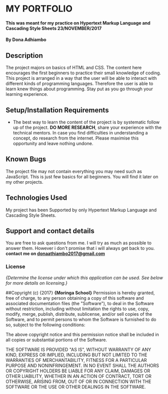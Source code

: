 # MY PORTFOLIO
#### This was meant for my practice on Hypertext Markup Language and Cascading Style Sheets 23/NOVEMBER/2017
#### By **Dona Adhiambo**
## <strong>Description</strong>
The project majors on basics of HTML and CSS. The content here encourages the first beginners to practice their small knowledge
of coding. This project is arranged in a way that the user will be able to interact with different kinds of
programming languages. Therefore the user is able to learn knew things about programming. Stay put as you go through your
learning experience.

## <strong>Setup/Installation Requirements</strong>
* The best way to learn the content of the project is by systematic follow up of the project. <strong>DO MORE RESEARCH</strong>, share
your experience with the technical mentors. In case you find difficulties in understanding a concept, do research from the internet.
Please maximise this opportunity and leave nothing undone.
## Known Bugs
The project file may not contain everything you may need such as JavaScript. This is just few basics for all beginners.
You will find it later on my other projects.
## Technologies Used
My project has been Supported by only Hypertext Markup Language and Cascading Style Sheets.
## Support and contact details
You are free to ask questions from me. I will try as much as possible to answer them.
However i don't promise that i will always get back to you.
<strong>contact me on donaathiambo2017@gmail.com</strong>
### License
*{Determine the license under which this application can be used.  See below for more details on licensing.}*

##Copyright (c) {2017} **{Moringa School}**
Permission is hereby granted, free of charge, to any person obtaining a copy
of this software and associated documentation files (the "Software"), to deal
in the Software without restriction, including without limitation the rights
to use, copy, modify, merge, publish, distribute, sublicense, and/or sell
copies of the Software, and to permit persons to whom the Software is
furnished to do so, subject to the following conditions:

The above copyright notice and this permission notice shall be included in all
copies or substantial portions of the Software.

THE SOFTWARE IS PROVIDED "AS IS", WITHOUT WARRANTY OF ANY KIND, EXPRESS OR
IMPLIED, INCLUDING BUT NOT LIMITED TO THE WARRANTIES OF MERCHANTABILITY,
FITNESS FOR A PARTICULAR PURPOSE AND NONINFRINGEMENT. IN NO EVENT SHALL THE
AUTHORS OR COPYRIGHT HOLDERS BE LIABLE FOR ANY CLAIM, DAMAGES OR OTHER
LIABILITY, WHETHER IN AN ACTION OF CONTRACT, TORT OR OTHERWISE, ARISING FROM,
OUT OF OR IN CONNECTION WITH THE SOFTWARE OR THE USE OR OTHER DEALINGS IN THE
SOFTWARE.

